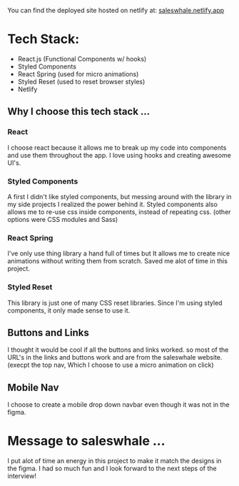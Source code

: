You can find the deployed site hosted on netlify at: [saleswhale.netlify.app](https://saleswhale.netlify.app/)

# Tech Stack:
- React.js (Functional Components w/ hooks)
- Styled Components
- React Spring (used for micro animations)
- Styled Reset (used to reset browser styles)
- Netlify

## Why I choose this tech stack ...

### React
I choose react because it allows me to break up my code into components and use them throughout the app. I love using hooks and creating awesome UI's.

### Styled Components
A first I didn't like styled components, but messing around with the library in my side projects I realized the power behind it. Styled components also allows me to re-use css inside components, instead of repeating css. (other options were CSS modules and Sass)

### React Spring
I've only use thing library a hand full of times but It allows me to create nice animations without writing them from scratch. Saved me alot of time in this project. 

### Styled Reset
This library is just one of many CSS reset libraries. Since I'm using styled components, it only made sense to use it.

## Buttons and Links
I thought it would be cool if all the buttons and links worked. so most of the URL's in the links and buttons work and are from the saleswhale website. (execpt the top nav, Which I choose to use a micro animation on click)

## Mobile Nav
I choose to create a mobile drop down navbar even though it was not in the figma.


# Message to saleswhale ... 
I put alot of time an energy in this project to make it match the designs in the figma. I had so much fun and I look forward to the next steps of the interview!




